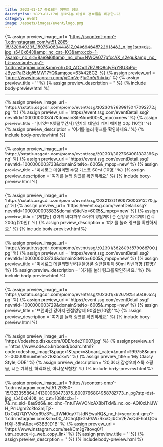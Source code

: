 ```yaml
---
title: 2023-01-17 종료되는 이벤트 정보
description: 2023-01-17에 종료되는 이벤트 정보들을 제공합니다.
category: event
image: /assets/images/event/logo.png
---
```

{% assign preview_image_url = 'https://scontent-gmp1-1.cdninstagram.com/v/t51.2885-15/320649235_159753083443817_940694645722913482_n.jpg?stp=dst-jpg_s640x640&amp;_nc_cat=103&amp;ccb=1-7&amp;_nc_sid=8ae9d6&amp;_nc_ohc=NWQV077gfcoAX_s2egu&amp;_nc_ht=scontent-gmp1-1.cdninstagram.com&amp;oh=00_AfChd17RZAtQ8clyEgYBU3xPx-JByzfPaI3kIg95MW17YQ&amp;oe=63A428C2' %}
{% assign preview_url = 'https://www.instagram.com/p/CmVejFjuGn9/?hl=ko' %}
{% assign preview_title = '' %}
{% assign preview_description = '' %}
{% include body-preview.html %}
<hr>{% assign preview_image_url = 'https://sstatic.ssgcdn.com/promo/event/ssg/202301/3639819047092872.jpg' %}
{% assign preview_url = 'https://event.ssg.com/eventDetail.ssg?nevntId=1000000003747&domainSiteNo=6005&_mpop=new' %}
{% assign preview_title = '[바잇미X펫플루언서] 먼지의 데일리 케어 헤어볼 30p (10명)' %}
{% assign preview_description = '여기를 눌러 링크를 확인하세요.' %}
{% include body-preview.html %}
<hr>{% assign preview_image_url = 'https://sstatic.ssgcdn.com/promo/event/ssg/202301/3627663081833386.png' %}
{% assign preview_url = 'https://event.ssg.com/eventDetail.ssg?nevntId=1000000003733&domainSiteNo=6005&_mpop=new' %}
{% assign preview_title = '미네로그 데일리펫 수딩 미스트 50ml (10명)' %}
{% assign preview_description = '여기를 눌러 링크를 확인하세요.' %}
{% include body-preview.html %}
<hr>{% assign preview_image_url = 'https://sstatic.ssgcdn.com/promo/event/ssg/202212/3196672605915570.jpg' %}
{% assign preview_url = 'https://event.ssg.com/eventDetail.ssg?nevntId=1000000003683&domainSiteNo=6005&_mpop=new' %}
{% assign preview_title = '[체험단] 강아지 비타파우 쏘야미 댕탈케어 본 산양유 치석케어 간식 200g (20인)' %}
{% assign preview_description = '여기를 눌러 링크를 확인하세요.' %}
{% include body-preview.html %}
<hr>{% assign preview_image_url = 'https://sstatic.ssgcdn.com/promo/event/ssg/202301/3628093579088700.jpg' %}
{% assign preview_url = 'https://event.ssg.com/eventDetail.ssg?nevntId=1000000003734&domainSiteNo=6005&_mpop=new' %}
{% assign preview_title = '미네로그 데일리펫 반려동물용품 살균탈취제 50ml 라벤더향 (10명)' %}
{% assign preview_description = '여기를 눌러 링크를 확인하세요.' %}
{% include body-preview.html %}
<hr>{% assign preview_image_url = 'https://sstatic.ssgcdn.com/promo/event/ssg/202301/3626792515048052.jpg' %}
{% assign preview_url = 'https://event.ssg.com/eventDetail.ssg?nevntId=1000000003729&domainSiteNo=6005&_mpop=new' %}
{% assign preview_title = '브랜바인 강아지 관절영양제 90일분(10명)' %}
{% assign preview_description = '여기를 눌러 링크를 확인하세요.' %}
{% include body-preview.html %}
<hr>{% assign preview_image_url = 'https://odeshop.diskn.com/ODE/ode211007.jpg' %}
{% assign preview_url = 'https://www.ode.co.kr/board/board.html?code=odeshop_image1&page=1&type=v&board_cate=&num1=999758&num2=00000&number=228&lock=N' %}
{% assign preview_title = 'My Classy Style, ODE' %}
{% assign preview_description = '20,30대 감성오피스룩 쇼핑몰, 시즌 기획전, 하객패션, 아나운서협찬' %}
{% include body-preview.html %}
<hr>{% assign preview_image_url = 'https://scontent-gmp1-1.cdninstagram.com/v/t51.29350-15/323355864_141300068473875_8009766804958782773_n.jpg?stp=dst-jpg_s640x640&amp;_nc_cat=108&amp;ccb=1-7&amp;_nc_sid=8ae9d6&amp;_nc_ohc=TntuTAVVONcAX8biTxM&amp;_nc_oc=AQl0xLhlJWH_PmUgm2cRfo3mjTj2-DxCqQ7QYVyXq69z3Ps_tfWId0qy7TjJdNEwuHQ&amp;_nc_ht=scontent-gmp1-1.cdninstagram.com&amp;oh=00_AfChqQl5GsRkW5RkxOjIUCn2E7rsQdFhoLQOuHXjl-38hA&amp;oe=63BB0D1B' %}
{% assign preview_url = 'https://www.instagram.com/reel/Cm8g7itovqO/?utm_source=ig_web_copy_link' %}
{% assign preview_title = '' %}
{% assign preview_description = '' %}
{% include body-preview.html %}